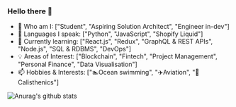 ### Hello there 👋

- 🔭 Who am I: ["Student", "Aspiring Solution Architect", "Engineer in-dev"]
- 🌱 Languages I speak: ["Python", "JavaScript", "Shopify Liquid"]
- 👯 Currently learning: ["React.js", "Redux", "GraphQL & REST APIs", "Node.js", "SQL & RDBMS", "DevOps"]
- 💡 Areas of Interest: ["Blockchain", "Fintech", "Project Management", "Personal Finance", "Data Visualisation"]
- 📫 Hobbies & Interests: ["🏊Ocean swimming", "✈️Aviation", "💪Calisthenics"]


![Anurag's github stats](https://github-readme-stats.vercel.app/api?username=Mingyang-Li&theme=tokyonight&show_icons=true&card_width=100%)
